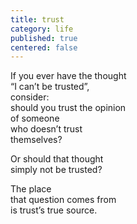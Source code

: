 ```yaml
---
title: trust
category: life
published: true
centered: false
---
```


If you ever have the thought  
“I can’t be trusted”,  
consider:  
should you trust the opinion  
of someone  
who doesn’t trust  
themselves?

Or should that thought  
simply not be trusted?

The place  
that question comes from    
is trust’s true source.
